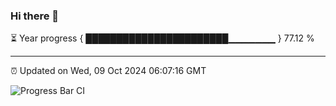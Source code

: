 ### Hi there 👋

⏳ Year progress { ███████████████████████▁▁▁▁▁▁▁ } 77.12 %

---

⏰ Updated on Wed, 09 Oct 2024 06:07:16 GMT

![Progress Bar CI](https://github.com/liununu/liununu/workflows/Progress%20Bar%20CI/badge.svg)
